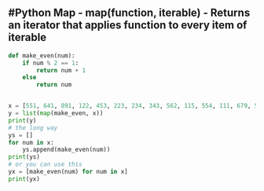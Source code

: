 #Python 
Map  - map(function, iterable)
	- Returns an iterator that applies function to every item of iterable
---
```py
def make_even(num):
	if num % 2 == 1:
		return num + 1
	else
		return num


x = [551, 641, 891, 122, 453, 223, 234, 343, 562, 115, 554, 111, 679, 516]
y = list(map(make_even, x))
print(y)
# the long way
ys = []
for num in x:
	ys.append(make_even(num))
print(ys)
# or you can use this
yx = [make_even(num) for num in x]
print(yx)
```
